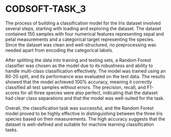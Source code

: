 # CODSOFT-TASK_3


The process of building a classification model for the Iris dataset involved several steps, starting with loading and exploring the dataset. The dataset contained 150 samples with four numerical features representing sepal and petal measurements and a categorical target representing the species. Since the dataset was clean and well-structured, no preprocessing was needed apart from encoding the categorical labels.

After splitting the data into training and testing sets, a Random Forest classifier was chosen as the model due to its robustness and ability to handle multi-class classification effectively. The model was trained using an 80-20 split, and its performance was evaluated on the test data. The results showed that the model achieved 100% accuracy, meaning it correctly classified all test samples without errors. The precision, recall, and F1-scores for all three species were also perfect, indicating that the dataset had clear class separations and that the model was well-suited for the task.

Overall, the classification task was successful, and the Random Forest model proved to be highly effective in distinguishing between the three Iris species based on their measurements. The high accuracy suggests that the dataset is well-defined and suitable for machine learning classification tasks.
